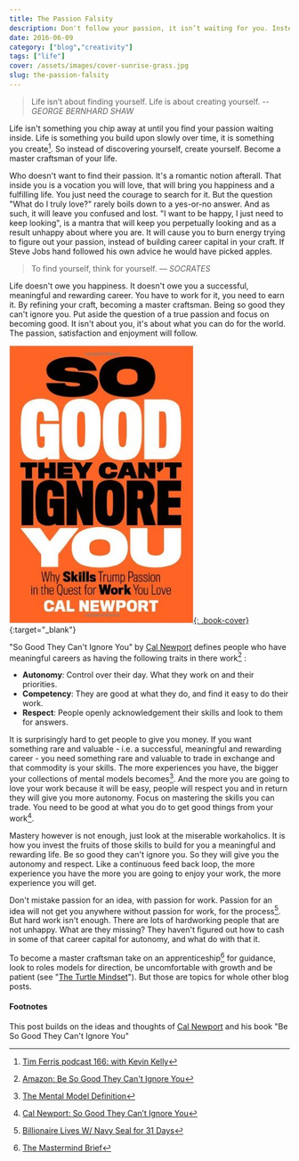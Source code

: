 ```yaml
---
title: The Passion Falsity
description: Don't follow your passion, it isn’t waiting for you. Instead create your life and let your passion follow you.
date: 2016-06-09
category: ["blog","creativity"]
tags: ["life"]
cover: /assets/images/cover-sunrise-grass.jpg
slug: the-passion-falsity
---
```


> Life isn’t about finding yourself. Life is about creating yourself.
> <cite> -- GEORGE BERNHARD SHAW</cite>

Life isn't something you chip away at until you find your passion waiting inside. Life is something you build upon slowly over time, it is something you create[^tim-ferris]. So instead of discovering yourself, create yourself. Become a master craftsman of your life.

Who doesn't want to find their passion. It's a romantic notion afterall. That inside you is a vocation you will love, that will bring you happiness and a fulfilling life. You just need the courage to search for it. But the question "What do I truly love?" rarely boils down to a yes-or-no answer. And as such, it will leave you confused and lost. "I want to be happy, I just need to keep looking", is a mantra that will keep you perpetually looking and as a result unhappy about where you are. It will cause you to burn energy trying to figure out your passion, instead of building career capital in your craft. If Steve Jobs hand followed his own advice he would have picked apples.

> To find yourself, think for yourself.
> <cite> — SOCRATES</cite>

Life doesn't owe you happiness. It doesn't owe you a successful, meaningful and rewarding career. You have to work for it, you need to earn it. By refining your craft, becoming a master craftsman. Being so good they can't ignore you. Put aside the question of a true passion and focus on becoming good. It isn't about you, it's about what you can do for the world. The passion, satisfaction and enjoyment will follow.

[![So Good They Can't Ignore You - Book Cover](/assets/images/book-so-good.jpg "So Good They Can't Ignore You - Book Cover"){: .book-cover}](http://amzn.to/1reowPn){:target="_blank"}

"So Good They Can't Ignore You" by [Cal Newport](http://calnewport.com/) defines people who have meaningful careers as having the following traits in there work[^so-good] :

- __Autonomy__: Control over their day. What they work on and their priorities.
- __Competency__: They are good at what they do, and find it easy to do their work.
- __Respect__: People openly acknowledgement their skills and look to them for answers.

It is surprisingly hard to get people to give you money. If you want something rare and valuable - i.e. a successful, meaningful and rewarding career - you need something rare and valuable to trade in exchange and that commodity is your skills. The more experiences you have, the bigger your collections of mental models becomes[^mental]. And the more you are going to love your work because it will be easy, people will respect you and in return they will give you more autonomy. Focus on mastering the skills you can trade. You need to be good at what you do to get good things from your work[^youtube].

Mastery however is not enough, just look at the miserable workaholics. It is how you invest the fruits of those skills to build for you a meaningful and rewarding life. Be so good they can't ignore you. So they will give you the autonomy and respect. Like a continuous feed back loop, the more experience you have the more you are going to enjoy your work, the more experience you will get.

Don't mistake passion for an idea, with passion for work. Passion for an idea will not get you anywhere without passion for work, for the process[^seal]. But hard work isn't enough. There are lots of hardworking people that are not unhappy. What are they missing? They haven't figured out how to cash in some of that career capital for autonomy, and what do with that it.

To become a master craftsman take on an apprenticeship[^mind] for guidance, look to roles models for direction, be uncomfortable with growth and be patient (see "[The Turtle Mindset](/management/the-turtle-mindset.html)"). But those are topics for whole other blog posts.

#### Footnotes

This post builds on the ideas and thoughts of [Cal Newport](http://calnewport.com/) and his book "Be So Good They Can't Ignore You"

[^youtube]: [Cal Newport: So Good They Can’t Ignore You](https://www.youtube.com/watch?v=qwOdU02SE0w)
[^tim-ferris]: [Tim Ferris podcast 166: with Kevin Kelly](http://fourhourworkweek.com/2016/06/05/kevin-kelly-ai-virtual-reality-and-the-inevitable/)
[^so-good]: [Amazon: Be So Good They Can't Ignore You](http://amzn.to/1reowPn)
[^mental]: [The Mental Model Definition](https://ianteda.com/creativity/the-mental-model-definition.html)
[^mind]: [The Mastermind Brief](https://ianteda.com/management/the-mastermind-brief.html)
[^seal]: [Billionaire Lives W/ Navy Seal for 31 Days](https://www.theinvestorspodcast.com/tip92-billionaire-lives-w-navy-seal-nba-atlanta-hawks-owner-jesse-itzler/)